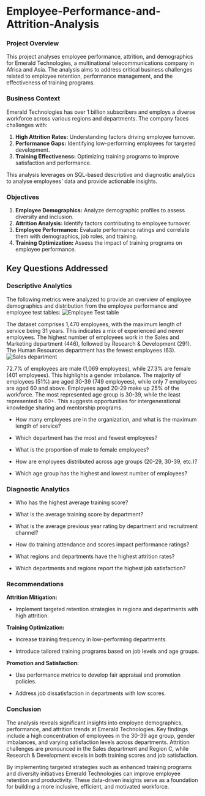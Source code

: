 # Employee-Performance-and-Attrition-Analysis
### Project Overview
This project analyses employee performance, attrition, and demographics for Emerald Technologies, a multinational telecommunications company in Africa and Asia. The analysis aims to address critical business challenges related to employee retention, performance management, and the effectiveness of training programs.

### Business Context

Emerald Technologies has over 1 billion subscribers and employs a diverse workforce across various regions and departments. The company faces challenges with:

1. **High Attrition Rates:** Understanding factors driving employee turnover.
2. **Performance Gaps:** Identifying low-performing employees for targeted development.
3. **Training Effectiveness:** Optimizing training programs to improve satisfaction and performance.

This analysis leverages on SQL-based descriptive and diagnostic analytics to analyse employees' data and provide actionable insights.

### Objectives

1. **Employee Demographics:** Analyze demographic profiles to assess diversity and inclusion.
2. **Attrition Analysis:** Identify factors contributing to employee turnover.
3. **Employee Performance:** Evaluate performance ratings and correlate them with demographics, job roles, and training.
4. **Training Optimization:** Assess the impact of training programs on employee performance.

## Key Questions Addressed

### Descriptive Analytics
The following metrics were analyzed to provide an overview of employee demographics and distribution from the employee performance and employee test tables:
![Employee Test table](https://github.com/user-attachments/assets/a0b4283a-7003-4643-ac4a-f76a254c45a4)


The dataset comprises 1,470 employees, with the maximum length of service being 31 years. This indicates a mix of experienced and newer employees. 
The highest number of employees work in the Sales and Marketing department (446), followed by Research & Development (291). The Human Resources department has the fewest employees (63).
![Sales department](https://github.com/user-attachments/assets/97e2c9e9-c58a-4e43-8a44-8320db64450e)


72.7% of employees are male (1,069 employees), while 27.3% are female (401 employees). This highlights a gender imbalance.
The majority of employees (51%) are aged 30-39 (749 employees), while only 7 employees are aged 60 and above. Employees aged 20-29 make up 25% of the workforce. The most represented age group is 30-39, while the least represented is 60+. This suggests opportunities for intergenerational knowledge sharing and mentorship programs.




* How many employees are in the organization, and what is the maximum length of service?

* Which department has the most and fewest employees?

* What is the proportion of male to female employees?

* How are employees distributed across age groups (20-29, 30-39, etc.)?

* Which age group has the highest and lowest number of employees?

### Diagnostic Analytics

* Who has the highest average training score?

* What is the average training score by department?

* What is the average previous year rating by department and recruitment channel?

* How do training attendance and scores impact performance ratings?

* What regions and departments have the highest attrition rates?

* Which departments and regions report the highest job satisfaction?


### Recommendations

**Attrition Mitigation:**

* Implement targeted retention strategies in regions and departments with high attrition.

**Training Optimization:**

* Increase training frequency in low-performing departments.

* Introduce tailored training programs based on job levels and age groups.

**Promotion and Satisfaction:**

* Use performance metrics to develop fair appraisal and promotion policies.

* Address job dissatisfaction in departments with low scores.

### Conclusion

The analysis reveals significant insights into employee demographics, performance, and attrition trends at Emerald Technologies. Key findings include a high concentration of employees in the 30-39 age group, gender imbalances, and varying satisfaction levels across departments. Attrition challenges are pronounced in the Sales department and Region C, while Research & Development excels in both training scores and job satisfaction.

By implementing targeted strategies such as enhanced training programs and diversity initiatives Emerald Technologies can improve employee retention and productivity. These data-driven insights serve as a foundation for building a more inclusive, efficient, and motivated workforce.
